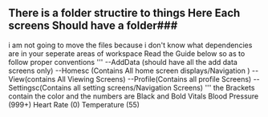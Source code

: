 ## There is a folder structire to things Here Each screens Should have a folder###

i am not going to move the files because i don't know what dependencies are in your seperate areas of workspace
Read the Guide below so as to follow proper conventions
'''
--AddData (should have all the add data screens only)
--Homesc (Contains All home screen displays/Navigation )
--View(contains All Viewing Screens)
--Profile(Contains all profile Screens)
--Settingsc(Contains all setting screens/Navigation Screens)
'''
the Brackets contain the color and the numbers are Black and Bold
Vitals
Blood Pressure         (999+)
Heart Rate              (0)
Temperature            (55)